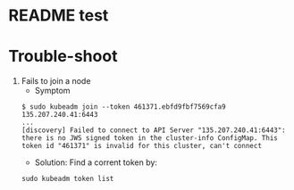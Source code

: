 # README test

Trouble-shoot
=============
1. Fails to join a node
   - Symptom
   ```
   $ sudo kubeadm join --token 461371.ebfd9fbf7569cfa9 135.207.240.41:6443
   ...
   [discovery] Failed to connect to API Server "135.207.240.41:6443": there is no JWS signed token in the cluster-info ConfigMap. This token id "461371" is invalid for this cluster, can't connect
   ```
   - Solution: Find a corrent token by:
   ```
   sudo kubeadm token list
   ```

